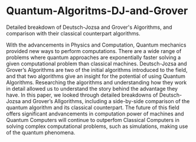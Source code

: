 # Quantum-Algoritms-DJ-and-Grover
Detailed breakdown of Deutsch-Jozsa and Grover's Algorithms, and comparison with their classical counterpart algorithms.

With the advancements in Physics and Computation, Quantum mechanics provided new ways to perform computations. There are a wide range of  problems where quantum approaches are exponentially faster solving a given computational problem than classical machines. Deutsch-Jozsa and Grover’s Algorithms are two of the initial algorithms introduced to the field, and that two algorithms give an insight for the potential of using Quantum Algorithms. Researching the algorithms and understanding how they work in detail allowed us to understand the story behind the advantage they have. In this paper, we looked through  detailed breakdowns of Deutsch-Jozsa and Grover’s Allgorithms, including a side-by-side comparison of the quantum algorithm and its classical counterpart. The future of this field offers significant andvancements in computation power of machines and Quantum Computers will continue to outperfom Classical Computers in solving complex computational problems, such as simulations, making use of the quantum phenomena. 
